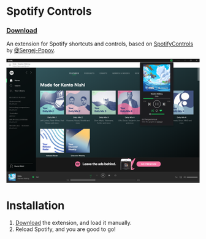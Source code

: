 # Spotify Controls
### [Download](https://github.com/KentoNishi/Spotify-Controls/raw/master/Spotify-Controls.crx)
An extension for Spotify shortcuts and controls, based on [SpotifyControls](https://github.com/Sergej-Popov/SpotifyControls) by [@Sergej-Popov](https://github.com/Sergej-Popov).

![Screeenshot](images/screenshot.png)

# Installation
1. [Download](https://github.com/KentoNishi/Spotify-Controls/raw/master/Spotify-Controls.crx) the extension, and load it manually. 
2. Reload Spotify, and you are good to go!